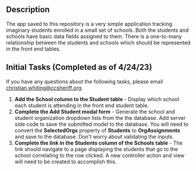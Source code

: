 
## Description
The app saved to this repository is a very simple application tracking imaginary students enrolled in a small set of schools. Both the students and schools have basic data fields assigned to them. There is a one-to-many relationship between the students and schools which should be represented in the front end tables.

## Initial Tasks (Completed as of 4/24/23)
If you have any questions about the following tasks, please email christian.whiting@ccsheriff.org.

1. **Add the School column to the Student table** - Display which school each student is attending in the front end student table. 
2. **Complete the Add Student modal form** - Generate the school and student organization dropdown lists from the the database. Add server side code to save the submitted model to the database. You will need to convert the **SelectedOrgs** property of  **Students** to **OrgAssignments** and save to the database. Don't worry about validating the inputs.  
3. **Complete the link in the Students column of the Schools table** - The link should navigate to a page displaying the students that go to the school correlating to the row clicked. A new controller action and view will need to be created to accomplish this. 
